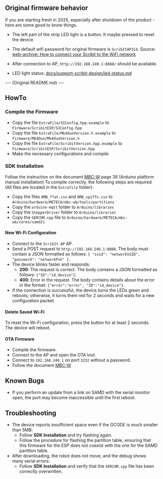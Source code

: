 

## Original firmware behavior

If you are starting fresh in 2025, especially after shutdown of the product - here are some good to know things.

- The left part of the strip LED light is a button. It maybe pressed to reset the device
- The default wifi password for original firmware is `ScribItAP314`. Source: [web-archive: How to connect your Scribit to the WiFi network](https://web.archive.org/web/20240530214903/https://support.scribit.design/hc/en-us/articles/360038467812-How-to-connect-your-Scribit-to-the-WiFi-network)
- After connection to AP, `http://192.168.240.1:8888/` should be available.

- LED light status: [docs/support-scribit-design/led-status.md]()

--- (Original README.md) ---

## HowTo

### Compile the Firmware
- Copy the file `ExtraFile/SIConfig.hpp.example` to `Firmware/ScribitESP/SIConfig.hpp`
- Copy the file `ExtraFile/Mk4duoVersion.h.example` to `Firmware/MK4Duo/Mk4duoVersion.h`
- Copy the file `ExtraFile/ScribitVersion.hpp.example` to `Firmware/ScribitESP/ScribitVersion.hpp`
- Make the necessary configurations and compile

### SDK Installation
Follow the instruction on the document [MBC-W](docs/MBC-WB-UserManual_v-2-1-min-1.pdf) page 38 (Arduino platform manual installation)
To compile correctly, the following steps are required (All files are located in the `Extrafile` folder):
- Copy the files `8MB_ffat.csv` and `8MB_spiffs.csv` to `Arduino/hardware/METECA/mbc-wb/tools/partitions`
- Copy the `arduino-mqtt` folder to `Arduino/libraries`
- Copy the `StepperDriver` folder to `Arduino/libraries`
- Copy the `SERCOM.cpp` file to `Arduino/hardware/METECA/mbc-wb/cores/samd21`


#### New Wi-Fi Configuration
- Connect to the `ScribIt-AP` AP.
- Send a POST request to `http://192.168.240.1:8888`. The body must contain a JSON formatted as follows: `{ "ssid": "networkSSID", "password": "networkPsk" }`.
- The device blinks faster and responds:
  - **200**: The request is correct. The body contains a JSON formatted as follows: `{"ID":"id_device"}`.
  - **400**: Error in the request. The body contains details about the error in the format: `{"error":"error", "ID":"id_device"}`.
- If the connection is successful, the device turns the LEDs green and reboots; otherwise, it turns them red for 2 seconds and waits for a new configuration packet.

#### Delete Saved Wi-Fi
To reset the Wi-Fi configuration, press the button for at least 2 seconds. The device will reboot.

#### OTA Firmware
- Compile the firmware.
- Connect to the AP and open the OTA tool.
- Connect to `192.168.240.1` on port `3232` without a password.
- Follow the document [MBC-W](docs/MBC-WB-UserManual_v-2-1-min-1.pdf)

## Known Bugs
- If you perform an update from a link on SAMD with the serial monitor open, the port may become inaccessible until the first reboot.

## Troubleshooting
- The device reports insufficient space even if the GCODE is much smaller than 5MB:
  - Follow **SDK Installation** and try flashing again.
  - Follow the procedure for flashing the partition table, ensuring that this firmware for the ESP does not coexist with the one for the SAMD partition table.
- After downloading, the robot does not move, and the debug shows many serial errors:
  - Follow **SDK Installation** and verify that the `SERCOM.cpp` file has been correctly overwritten.
